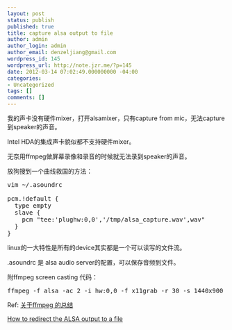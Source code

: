 ```yaml
---
layout: post
status: publish
published: true
title: capture alsa output to file
author: admin
author_login: admin
author_email: denzeljiang@gmail.com
wordpress_id: 145
wordpress_url: http://note.jzr.me/?p=145
date: 2012-03-14 07:02:49.000000000 -04:00
categories:
- Uncategorized
tags: []
comments: []
---
```

我的声卡没有硬件mixer，打开alsamixer，只有capture from mic，无法capture到speaker的声音。

Intel HDA的集成声卡貌似都不支持硬件mixer。

无奈用ffmpeg做屏幕录像和录音的时候就无法录到speaker的声音。

放狗搜到一个曲线救国的方法：
<pre class="brush:shell">vim ~/.asoundrc

pcm.!default {
  type empty
  slave {
    pcm "tee:'plughw:0,0','/tmp/alsa_capture.wav',wav"
  }
}</pre>
linux的一大特性是所有的device其实都是一个可以读写的文件流。

.asoundrc 是 alsa audio server的配置，可以保存音频到文件。

附ffmpeg screen casting 代码：
<pre class="brush:shell">ffmpeg -f alsa -ac 2 -i hw:0,0 -f x11grab -r 30 -s 1440x900 -i 0:0+0,0 -acodec ppcm_s16le -vcodec libx264 -preset ultrafast -threads 0 output.mkv</pre>
Ref:
<a href="http://blog.csdn.net/jixiuffff/article/details/5709976" target="_blank"> 关于ffmpeg 的总结</a>

<a href="http://www.swview.org/node/213" target="_blank"> How to redirect the ALSA output to a file</a>
